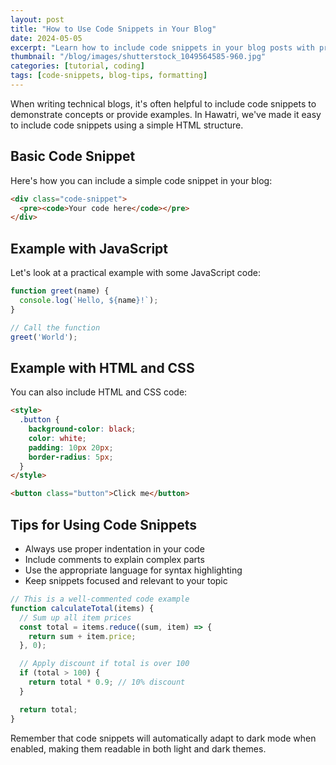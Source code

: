 ```yaml
---
layout: post
title: "How to Use Code Snippets in Your Blog"
date: 2024-05-05
excerpt: "Learn how to include code snippets in your blog posts with proper formatting and styling."
thumbnail: "/blog/images/shutterstock_1049564585-960.jpg"
categories: [tutorial, coding]
tags: [code-snippets, blog-tips, formatting]
---
```


When writing technical blogs, it's often helpful to include code snippets to demonstrate concepts or provide examples. In Hawatri, we've made it easy to include code snippets using a simple HTML structure.

## Basic Code Snippet

Here's how you can include a simple code snippet in your blog:

```html
<div class="code-snippet">
  <pre><code>Your code here</code></pre>
</div>
```

## Example with JavaScript

Let's look at a practical example with some JavaScript code:

```javascript
function greet(name) {
  console.log(`Hello, ${name}!`);
}

// Call the function
greet('World');
```

## Example with HTML and CSS

You can also include HTML and CSS code:

```html
<style>
  .button {
    background-color: black;
    color: white;
    padding: 10px 20px;
    border-radius: 5px;
  }
</style>

<button class="button">Click me</button>
```

## Tips for Using Code Snippets

- Always use proper indentation in your code
- Include comments to explain complex parts
- Use the appropriate language for syntax highlighting
- Keep snippets focused and relevant to your topic

```javascript
// This is a well-commented code example
function calculateTotal(items) {
  // Sum up all item prices
  const total = items.reduce((sum, item) => {
    return sum + item.price;
  }, 0);

  // Apply discount if total is over 100
  if (total > 100) {
    return total * 0.9; // 10% discount
  }

  return total;
}
```

Remember that code snippets will automatically adapt to dark mode when enabled, making them readable in both light and dark themes.
